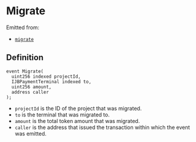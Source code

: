 # Migrate

Emitted from:

* [`migrate`](/api/contracts/or-abstract/jbpayoutredemptionpaymentterminal/write/migrate.md)

## Definition

```solidity
event Migrate(
  uint256 indexed projectId,
  IJBPaymentTerminal indexed to,
  uint256 amount,
  address caller
);
```

* `projectId` is the ID of the project that was migrated.
* `to` is the terminal that was migrated to.
* `amount` is the total token amount that was migrated.
* `caller` is the address that issued the transaction within which the event was emitted.
